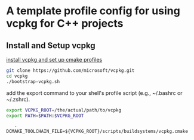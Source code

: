 # A template profile config for using vcpkg for C++ projects

## Install and Setup vcpkg
[install vcpkg and set up cmake profiles](https://learn.microsoft.com/en-us/vcpkg/get_started/get-started-vscode?pivots=shell-bash)

```bash
git clone https://github.com/microsoft/vcpkg.git
cd vcpkg
./bootstrap-vcpkg.sh
```

add the export command to your shell's profile script (e.g., ~/.bashrc or ~/.zshrc).

```bash
export VCPKG_ROOT=/the/actual/path/to/vcpkg
export PATH=$PATH:$VCPKG_ROOT
```

```text
   -DCMAKE_TOOLCHAIN_FILE=${VCPKG_ROOT}/scripts/buildsystems/vcpkg.cmake
```
